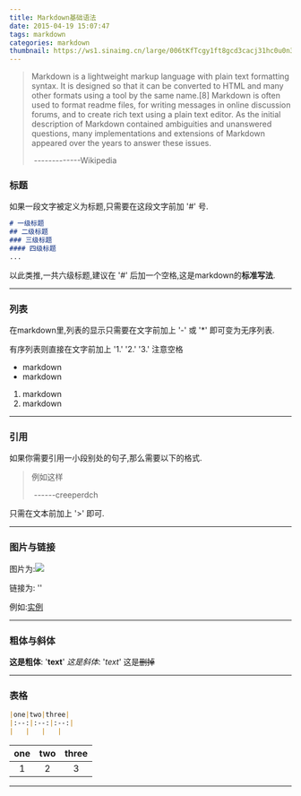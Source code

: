 ```yaml
---
title: Markdown基础语法
date: 2015-04-19 15:07:47
tags: markdown
categories: markdown
thumbnail: https://ws1.sinaimg.cn/large/006tKfTcgy1ft8gcd3cacj31hc0u0n3h.jpg
---
```


>Markdown is a lightweight markup language with plain text formatting syntax. It is designed so that it can be converted to HTML and many other formats using a tool by the same name.[8] Markdown is often used to format readme files, for writing messages in online discussion forums, and to create rich text using a plain text editor. As the initial description of Markdown contained ambiguities and unanswered questions, many implementations and extensions of Markdown appeared over the years to answer these issues.
>
>​																-------------Wikipedia

<!-- more -->

### 标题

如果一段文字被定义为标题,只需要在这段文字前加 '#' 号.

```markdown
# 一级标题
## 二级标题
### 三级标题
#### 四级标题
...
```



以此类推,一共六级标题,建议在 '#' 后加一个空格,这是markdown的**标准写法**.

---

### 列表

在markdown里,列表的显示只需要在文字前加上 '-' 或 '*' 即可变为无序列表.

有序列表则直接在文字前加上 '1.'  '2.'  '3.' 注意空格

- markdown
- markdown

1. markdown
2. markdown

---

### 引用

如果你需要引用一小段别处的句子,那么需要以下的格式.

> 例如这样
>
> ​		------creeperdch

只需在文本前加上 '>' 即可.

---

### 图片与链接

图片为:![](https://ws2.sinaimg.cn/large/006tNc79gy1ftbi7ppz2wj30k00ciq2z.jpg)

链接为: '[]()'

例如:[实例](http://ww2.sinaimg.cn/large/6aee7dbbgw1efffa67voyj20ix0ctq3n.jpg)

---

### 粗体与斜体

**这是粗体**: '**text**'		*这是斜体*: '*text*'		这是~~删掉~~

---

### 表格

```markdown
|one|two|three|
|:--:|:--:|:--:|
|	|	|	|
```

| one  | two  | three |
| :--: | :--: | :---: |
|  1   |  2   |   3   |

---



